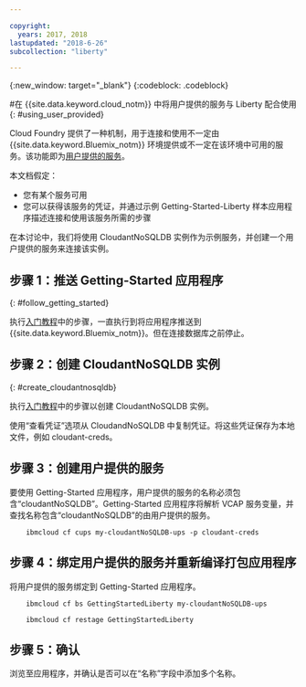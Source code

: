 ```yaml
---

copyright:
  years: 2017, 2018
lastupdated: "2018-6-26"
subcollection: "liberty"

---
```


{:new_window: target="_blank"}
{:codeblock: .codeblock}

#在 {{site.data.keyword.cloud_notm}} 中将用户提供的服务与 Liberty 配合使用
{: #using_user_provided}

Cloud Foundry 提供了一种机制，用于连接和使用不一定由 {{site.data.keyword.Bluemix_notm}} 环境提供或不一定在该环境中可用的服务。该功能即为[用户提供的服务](https://docs.cloudfoundry.org/devguide/services/user-provided.html)。

本文档假定：
  * 您有某个服务可用
  * 您可以获得该服务的凭证，并通过示例 Getting-Started-Liberty 样本应用程序描述连接和使用该服务所需的步骤

在本讨论中，我们将使用 CloudantNoSQLDB 实例作为示例服务，并创建一个用户提供的服务来连接该实例。

## 步骤 1：推送 Getting-Started 应用程序
{: #follow_getting_started}

执行[入门教程](/docs/runtimes/liberty/getting-started.html)中的步骤，一直执行到将应用程序推送到 {{site.data.keyword.Bluemix_notm}}。但在连接数据库之前停止。

## 步骤 2：创建 CloudantNoSQLDB 实例
{: #create_cloudantnosqldb}

执行[入门教程](/docs/runtimes/liberty/getting-started.html)中的步骤以创建 CloudantNoSQLDB 实例。

使用“查看凭证”选项从 CloudandNoSQLDB 中复制凭证。将这些凭证保存为本地文件，例如 cloudant-creds。

## 步骤 3：创建用户提供的服务
要使用 Getting-Started 应用程序，用户提供的服务的名称必须包含“cloudantNoSQLDB”。Getting-Started 应用程序将解析 VCAP 服务变量，并查找名称包含“cloudantNoSQLDB”的由用户提供的服务。

        ibmcloud cf cups my-cloudantNoSQLDB-ups -p cloudant-creds

## 步骤 4：绑定用户提供的服务并重新编译打包应用程序
将用户提供的服务绑定到 Getting-Started 应用程序。

        ibmcloud cf bs GettingStartedLiberty my-cloudantNoSQLDB-ups

        ibmcloud cf restage GettingStartedLiberty

## 步骤 5：确认
浏览至应用程序，并确认是否可以在“名称”字段中添加多个名称。
